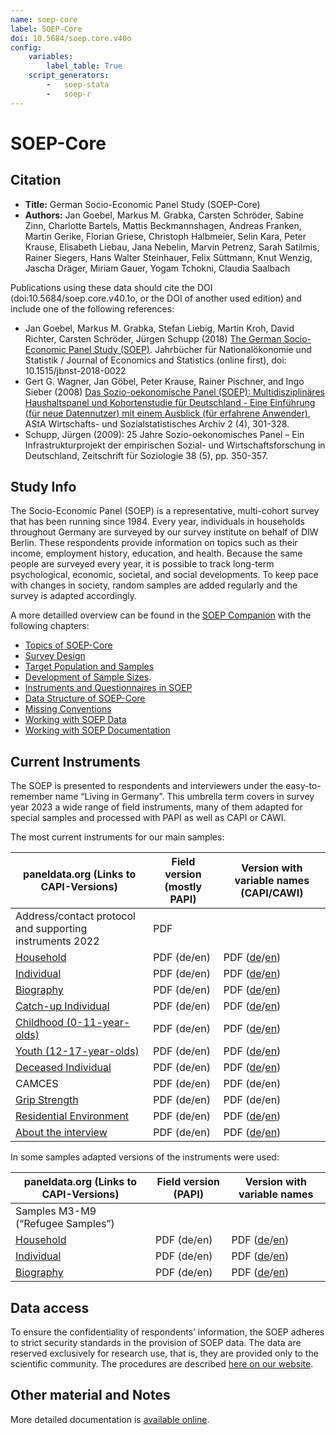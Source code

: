 ```yaml
---
name: soep-core
label: SOEP-Core
doi: 10.5684/soep.core.v40o
config:
    variables:
        label_table: True
    script_generators:
        -   soep-stata
        -   soep-r
---
```


# SOEP-Core

## Citation

* **Title:** German Socio-Economic Panel Study (SOEP-Core)
* **Authors:**  Jan Goebel, Markus M. Grabka, Carsten Schröder, Sabine Zinn, Charlotte Bartels, Mattis Beckmannshagen, Andreas Franken, Martin Gerike, Florian Griese, Christoph Halbmeier, Selin Kara, Peter Krause, Elisabeth Liebau, Jana Nebelin, Marvin Petrenz, Sarah Satilmis, Rainer Siegers, Hans Walter Steinhauer, Felix Süttmann, Knut Wenzig, Jascha Dräger, Miriam Gauer, Yogam Tchokni, Claudia Saalbach

Publications using these data should cite the DOI (doi:10.5684/soep.core.v40.1o, or the DOI of another used edition) and include one of the following references:

* Jan Goebel, Markus M. Grabka, Stefan Liebig, Martin Kroh, David Richter, Carsten Schröder, Jürgen Schupp (2018) [The German Socio-Economic Panel Study (SOEP)](https://doi.org/10.1515/jbnst-2018-0022). Jahrbücher für Nationalökonomie und Statistik / Journal of Economics and Statistics (online first), doi: 10.1515/jbnst-2018-0022
* Gert G. Wagner, Jan Göbel, Peter Krause, Rainer Pischner, and Ingo Sieber (2008) [Das Sozio-oekonomische Panel (SOEP): Multidisziplinäres Haushaltspanel und Kohortenstudie für Deutschland - Eine Einführung (für neue Datennutzer) mit einem Ausblick (für erfahrene Anwender)](https://doi.org/10.1007/s11943-008-0050-y), AStA Wirtschafts- und Sozialstatistisches Archiv 2 (4), 301-328.
* Schupp, Jürgen (2009): 25 Jahre Sozio-oekonomisches Panel – Ein Infrastrukturprojekt der empirischen Sozial- und Wirtschaftsforschung in Deutschland, Zeitschrift für Soziologie 38 (5), pp. 350-357.

## Study Info

The Socio-Economic Panel (SOEP) is a representative, multi-cohort survey that has been running since 1984. Every year, individuals in households throughout Germany are surveyed by our survey institute on behalf of DIW Berlin. These respondents provide information on topics such as their income, employment history, education, and health. Because the same people are surveyed every year, it is possible to track long-term psychological, economic, societal, and social developments. To keep pace with changes in society, random samples are added regularly and the survey is adapted accordingly.

A more detailled overview can be found in the [SOEP Companion](http://companion.soep.de/) with the following chapters:

* [Topics of SOEP-Core](http://companion.soep.de/Topics%20of%20SOEPcore/index.html)
* [Survey Design](http://companion.soep.de/Survey%20Design/)
* [Target Population and Samples](http://companion.soep.de/Target%20Population%20and%20Samples/)
* [Development of Sample Sizes](http://companion.soep.de/Target%20Population%20and%20Samples/Development%20of%20Sample%20Sizes.html).
* [Instruments and Questionnaires in SOEP](http://companion.soep.de/Survey%20Design/SOEP%20Questionnaires.html)
* [Data Structure of SOEP-Core](http://companion.soep.de/Data%20Structure%20of%20SOEPcore/index.html)
* [Missing Conventions](http://companion.soep.de/Data%20Structure%20of%20SOEPcore/Missing%20Conventions.html)
* [Working with SOEP Data](http://companion.soep.de/Working%20with%20SOEP%20Data/)
* [Working with SOEP Documentation](http://companion.soep.de/Working%20with%20SOEP%20Documentation/)

## Current Instruments

The SOEP is presented to respondents and interviewers under the easy-to-remember name “Living in Germany”. This umbrella term covers in survey year 2023 a wide range of field instruments, many of them adapted for special samples and processed with PAPI as well as CAPI or CAWI.

The most current instruments for our main samples: 

| paneldata.org (Links to CAPI-Versions)                        | Field version (mostly PAPI)                                                                                                                                                                  | Version with variable names (CAPI/CAWI) |
| ------------------------------------------------------------- | ------------------------------------------------------------------------------------------------------------------------------------------------------------------------------------- | ---------------------------------- |
| Address/contact protocol and supporting instruments 2022      | PDF                                                                                                                                                                                       |                                    |
| [Household](inst/soep-core-2023-hh2)                          | PDF (de/en) | PDF ([de](https://www.diw.de/documents/publikationen/73/diw_01.c.970352.de/diw_ssp1510.pdf)/[en](https://www.diw.de/documents/publikationen/73/diw_01.c.969902.de/diw_ssp1499.pdf))|
| [Individual](inst/soep-core-2023-pe2)                         | PDF (de/en) | PDF ([de](https://www.diw.de/documents/publikationen/73/diw_01.c.970614.de/diw_ssp1525.pdf)/[en](https://www.diw.de/documents/publikationen/73/diw_01.c.970910.de/diw_ssp1526.pdf))|
| [Biography](inst/soep-core-2023-ll2)                          | PDF (de/en) | PDF ([de](https://www.diw.de/documents/publikationen/73/diw_01.c.971141.de/diw_ssp1531.pdf)/[en](https://www.diw.de/documents/publikationen/73/diw_01.c.971155.de/diw_ssp1532.pdf))|
| [Catch-up Individual](inst/soep-core-2023-l2)                 | PDF (de/en) | PDF ([de](https://www.diw.de/documents/publikationen/73/diw_01.c.970356.de/diw_ssp1512.pdf)/[en](https://www.diw.de/documents/publikationen/73/diw_01.c.969964.de/diw_ssp1501.pdf))|
| [Childhood (0-11-year-olds)](inst/soep-core-2023-ki-2)        | PDF (de/en) | PDF ([de](https://www.diw.de/documents/publikationen/73/diw_01.c.970590.de/diw_ssp1516.pdf)/[en](https://www.diw.de/documents/publikationen/73/diw_01.c.970344.de/diw_ssp1506.pdf))|
| [Youth (12-17-year-olds)](inst/soep-core-2023-ju-2)           | PDF (de/en) | PDF ([de](https://www.diw.de/documents/publikationen/73/diw_01.c.970362.de/diw_ssp1515.pdf)/[en](https://www.diw.de/documents/publikationen/73/diw_01.c.970000.de/diw_ssp1505.pdf))|
| [Deceased Individual](inst/soep-core-2023-vp2)                | PDF (de/en) | PDF ([de](https://www.diw.de/documents/publikationen/73/diw_01.c.970358.de/diw_ssp1513.pdf)/[en](https://www.diw.de/documents/publikationen/73/diw_01.c.969975.de/diw_ssp1503.pdf))|
| CAMCES                                                        | PDF (de/en) | PDF (de/en)|
| [Grip Strength](inst/soep-core-2023-gs)                       | PDF (de/en) | PDF (de/en)|
| [Residential Environment](inst/soep-core-2023-wuma)           | PDF (de/en) | PDF ([de](https://www.diw.de/documents/publikationen/73/diw_01.c.970594.de/diw_ssp1519.pdf)/[en](https://www.diw.de/documents/publikationen/73/diw_01.c.970348.de/diw_ssp1509.pdf))|
| [About the interview](inst/soep-core-2023-kontext)            | PDF (de/en) | PDF ([de](https://www.diw.de/documents/publikationen/73/diw_01.c.970592.de/diw_ssp1518.pdf)/[en](https://www.diw.de/documents/publikationen/73/diw_01.c.970346.de/diw_ssp1508.pdf))|


In some samples adapted versions of the instruments were used:

| paneldata.org (Links to CAPI-Versions)                                           | Field version (PAPI)                                                                         | Version with variable names |
| -------------------------------------------------------------------------------- | -------------------------------------------------------------------------------------------- | --------------------------- |
| Samples M3-M9 (“Refugee Samples”)                                                |                                                                                              |                             |
| [Household](inst/soep-core-2023-hh-ref)            | PDF (de/en) | PDF ([de](https://www.diw.de/documents/publikationen/73/diw_01.c.970608.de/diw_ssp1522.pdf)/[en](https://www.diw.de/documents/publikationen/73/diw_01.c.970606.de/diw_ssp1521.pdf))|
| [Individual](inst/soep-core-2023-p-ref)            | PDF (de/en) | PDF ([de](https://www.diw.de/documents/publikationen/73/diw_01.c.970610.de/diw_ssp1523.pdf)/[en](https://www.diw.de/documents/publikationen/73/diw_01.c.970610.de/diw_ssp1523.pdf))|
| [Biography](inst/soep-core-2023-ll-ref)            | PDF (de/en) | PDF ([de](https://www.diw.de/documents/publikationen/73/diw_01.c.970921.de/diw_ssp1529.pdf)/[en](https://www.diw.de/documents/publikationen/73/diw_01.c.970923.de/diw_ssp1530.pdf))|

## Data access

To ensure the confidentiality of respondents’ information, the SOEP adheres to strict security standards in the provision of SOEP data. The data are reserved exclusively for research use, that is, they are provided only to the scientific community. The procedures are described [here on our website](https://www.diw.de/en/diw_01.c.601584.en/data_access.html).

## Other material and Notes

More detailed documentation is [available online](https://doi.org/10.5684/soep.core.v40.1o).

